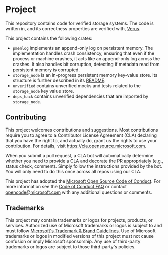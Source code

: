 # Project

This repository contains code for verified storage systems. The code is
written in, and its correctness properties are verified with,
[Verus](https://github.com/verus-lang/verus).

This project contains the following crates: 

* `pmemlog` implements an append-only log on persistent memory. The
  implementation handles crash consistency, ensuring that even if the process
  or machine crashes, it acts like an append-only log across the crashes. It
  also handles bit corruption, detecting if metadata read from persistent
  memory is corrupted.
* `storage_node` is an in-progress persistent memory key-value store. Its structure 
  is further described in its [README](storage_node/README.md).
* `unverified` contains unverified mocks and tests related to the `storage_node` key value store. 
* `deps_hack` contains unverified dependencies that are imported by `storage_node`.

## Contributing

This project welcomes contributions and suggestions.  Most contributions require you to agree to a
Contributor License Agreement (CLA) declaring that you have the right to, and actually do, grant us
the rights to use your contribution. For details, visit https://cla.opensource.microsoft.com.

When you submit a pull request, a CLA bot will automatically determine whether you need to provide
a CLA and decorate the PR appropriately (e.g., status check, comment). Simply follow the instructions
provided by the bot. You will only need to do this once across all repos using our CLA.

This project has adopted the [Microsoft Open Source Code of Conduct](https://opensource.microsoft.com/codeofconduct/).
For more information see the [Code of Conduct FAQ](https://opensource.microsoft.com/codeofconduct/faq/) or
contact [opencode@microsoft.com](mailto:opencode@microsoft.com) with any additional questions or comments.

## Trademarks

This project may contain trademarks or logos for projects, products, or services. Authorized use of Microsoft 
trademarks or logos is subject to and must follow 
[Microsoft's Trademark & Brand Guidelines](https://www.microsoft.com/en-us/legal/intellectualproperty/trademarks/usage/general).
Use of Microsoft trademarks or logos in modified versions of this project must not cause confusion or imply Microsoft sponsorship.
Any use of third-party trademarks or logos are subject to those third-party's policies.
